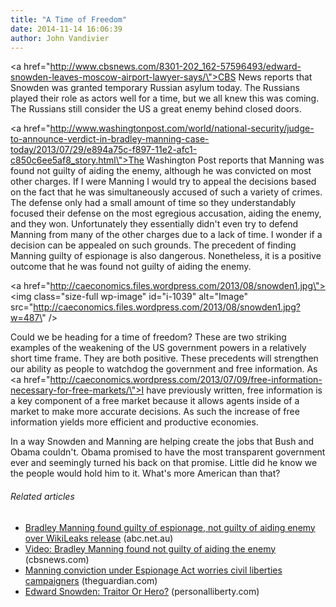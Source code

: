 ```yaml
---
title: "A Time of Freedom"
date: 2014-11-14 16:06:39
author: John Vandivier
---
```




<a href=\"http://www.cbsnews.com/8301-202_162-57596493/edward-snowden-leaves-moscow-airport-lawyer-says/\">CBS News reports</a> that Snowden was granted temporary Russian asylum today. The Russians played their role as actors well for a time, but we all knew this was coming. The Russians still consider the US a great enemy behind closed doors.

<a href=\"http://www.washingtonpost.com/world/national-security/judge-to-announce-verdict-in-bradley-manning-case-today/2013/07/29/e894a75c-f897-11e2-afc1-c850c6ee5af8_story.html\">The Washington Post</a> reports that Manning was found not guilty of aiding the enemy, although he was convicted on most other charges. If I were Manning I would try to appeal the decisions based on the fact that he was simultaneously accused of such a variety of crimes. The defense only had a small amount of time so they understandably focused their defense on the most egregious accusation, aiding the enemy, and they won. Unfortunately they essentially didn't even try to defend Manning from many of the other charges due to a lack of time. I wonder if a decision can be appealed on such grounds. The precedent of finding Manning guilty of espionage is also dangerous. Nonetheless, it is a positive outcome that he was found not guilty of aiding the enemy.

<a href=\"http://caeconomics.files.wordpress.com/2013/08/snowden1.jpg\"><img class=\"size-full wp-image\" id=\"i-1039\" alt=\"Image\" src=\"http://caeconomics.files.wordpress.com/2013/08/snowden1.jpg?w=487\" /></a>

Could we be heading for a time of freedom? These are two striking examples of the weakening of the US government powers in a relatively short time frame. They are both positive. These precedents will strengthen our ability as people to watchdog the government and free information. As <a href=\"http://caeconomics.wordpress.com/2013/07/09/free-information-necessary-for-free-markets/\">I have previously written</a>, free information is a key component of a free market because it allows agents inside of a market to make more accurate decisions. As such the increase of free information yields more efficient and productive economies.

In a way Snowden and Manning are helping create the jobs that Bush and Obama couldn't. Obama promised to have the most transparent government ever and seemingly turned his back on that promise. Little did he know we the people would hold him to it. What's more American than that?
<h6 class=\"zemanta-related-title\" style=\"font-size:1em;\">Related articles</h6>
<ul class=\"zemanta-article-ul\">
	<li class=\"zemanta-article-ul-li\"><a href=\"http://www.abc.net.au/news/2013-07-31/bradley-manning-found-guilty-of-espionage/4854798\" target=\"_blank\">Bradley Manning found guilty of espionage, not guilty of aiding enemy over WikiLeaks release</a> (abc.net.au)</li>
	<li class=\"zemanta-article-ul-li\"><a href=\"http://r.zemanta.com/?u=http%3A//www.cbsnews.com/video/watch/%3Fid%3D50151962n&amp;a=189583824&amp;rid=00000331-1f08-000F-0000-0000000003fb&amp;e=0d6145d04807f88e742a349d01e01927\" target=\"_blank\">Video: Bradley Manning found not guilty of aiding the enemy</a> (cbsnews.com)</li>
	<li class=\"zemanta-article-ul-li\"><a href=\"http://r.zemanta.com/?u=http%3A//www.theguardian.com/world/2013/jul/31/bradley-manning-espionage-act-civil-liberties&amp;a=189797456&amp;rid=00000331-1f08-000F-0000-0000000003fb&amp;e=ce303b8a7d32b86e0b1b76450b3a4927\" target=\"_blank\">Manning conviction under Espionage Act worries civil liberties campaigners</a> (theguardian.com)</li>
	<li class=\"zemanta-article-ul-li\"><a href=\"http://personalliberty.com/2013/07/26/edward-snowden-traitor-or-hero/\" target=\"_blank\">Edward Snowden: Traitor Or Hero?</a> (personalliberty.com)</li>
</ul>